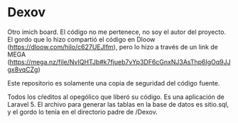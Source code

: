 # Dexov

Otro imich board. El código no me pertenece, no soy el autor del proyecto. El gordo que lo hizo compartió el código en Dloow (https://dloow.com/hilo/c627UEJlfm), pero lo hizo a través de un link de MEGA (https://mega.nz/file/NvIQHTJb#k7fjueb7vYp3DF6cGnxNJ3AsThp6IgOq9JJgx8vqCZg)

Este repositorio es solamente una copia de seguridad del código fuente.

Todos los cŕeditos al opególico que liberó su código. Es una aplicación de Laravel 5. El archivo para generar las tablas en la base de datos es sitio.sql, y el gordo lo tenía en el directorio padre de /Dexov.
